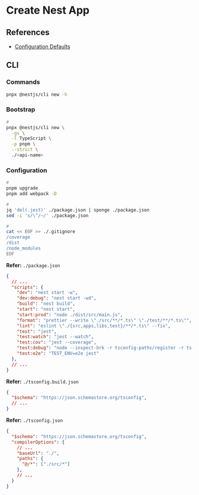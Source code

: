 # Create Nest App

<!--
https://github.com/royib/clean-architecture-nestJS
-->

<!--
nest-env.d.ts
env.d.ts
-->

## References

- [Configuration Defaults](https://github.com/nestjs/nest-cli/blob/master/lib/configuration/defaults.ts)

## CLI

### Commands

```sh
pnpx @nestjs/cli new -h
```

### Bootstrap

```sh
#
pnpx @nestjs/cli new \
  -gs \
  -l TypeScript \
  -p pnpm \
  --strict \
  ./<api-name>
```

### Configuration

```sh
#
pnpm upgrade
pnpm add webpack -D

#
jq 'del(.jest)' ./package.json | sponge ./package.json
sed -i 's/\^/~/' ./package.json

#
cat << EOF >> ./.gitignore
/coverage
/dist
/node_modules
EOF
```

**Refer:** `./package.json`

```json
{
  // ...
  "scripts": {
    "dev": "nest start -w",
    "dev:debug": "nest start -wd",
    "build": "nest build",
    "start": "nest start",
    "start:prod": "node ./dist/src/main.js",
    "format": "prettier --write \"./src/**/*.ts\" \"./test/**/*.ts\"",
    "lint": "eslint \"./{src,apps,libs,test}/**/*.ts\" --fix",
    "test": "jest",
    "test:watch": "jest --watch",
    "test:cov": "jest --coverage",
    "test:debug": "node --inspect-brk -r tsconfig-paths/register -r ts-node/register ./node_modules/jest/bin/jest.js --runInBand",
    "test:e2e": "TEST_ENV=e2e jest"
  },
  // ...
}
```

**Refer:** `./tsconfig.build.json`

```json
{
  "$schema": "https://json.schemastore.org/tsconfig",
  // ...
}
```

**Refer:** `./tsconfig.json`

```json
{
  "$schema": "https://json.schemastore.org/tsconfig",
  "compilerOptions": {
    // ...
    "baseUrl": "./",
    "paths": {
      "@/*": ["./src/*"]
    },
    // ...
  }
}
```

<!--
https://github.com/nestjs/nest/tree/master/packages/common

https://github.com/afetkargo/backend/tree/main/src/common
-->

<!--
#
mkdir -p ./src/{common,modules}

decorators
enums
exceptions
interfaces
serializer
services
utils

config
constants
filters
guards
logger
providers

types
subscriber

#
yarn add @nestjs/common @nestjs/core @nestjs/platform-express reflect-metadata rxjs

#
yarn add @nestjs/cli @nestjs/schematics typescript --dev

#
cat << EOF > ./src/app.module.ts
import { Module } from '@nestjs/common'

@Module({})
export class AppModule {}
EOF

#
cat << EOF > ./src/main.ts
import { NestFactory } from '@nestjs/core'
import { NestExpressApplication } from '@nestjs/platform-express'
import { AppModule } from './app.module'

async function bootstrap() {
  const app = await NestFactory.create<NestExpressApplication>(AppModule)

  await app.listen(3000)
}

bootstrap()
EOF
-->
